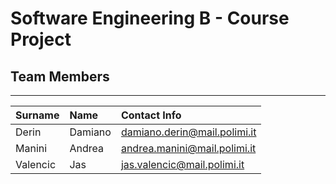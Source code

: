 # Software Engineering B - Course Project

## Team Members
---
| Surname   | Name      | Contact Info                      |
|:----------|:----------|:----------------------------------|
| Derin     | Damiano   | damiano.derin@mail.polimi.it      |
| Manini    | Andrea    | andrea.manini@mail.polimi.it      |
| Valencic  | Jas       | jas.valencic@mail.polimi.it       |